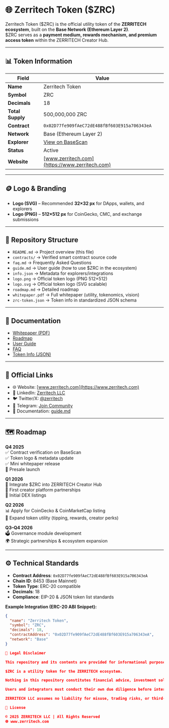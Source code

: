 # 🌐 Zerritech Token ($ZRC)

Zerritech Token ($ZRC) is the official utility token of the **ZERRITECH ecosystem**, built on the **Base Network (Ethereum Layer 2)**.  
$ZRC serves as a **payment medium, rewards mechanism, and premium access token** within the ZERRITECH Creator Hub.

---

## 📊 Token Information

| Field         | Value                                                                 |
|---------------|----------------------------------------------------------------------|
| **Name**      | Zerritech Token                                                      |
| **Symbol**    | ZRC                                                                  |
| **Decimals**  | 18                                                                   |
| **Total Supply** | 500,000,000 ZRC                                                   |
| **Contract**  | `0x02D77fe909fAeC72dE488fBf603E915a706343eA`                         |
| **Network**   | Base (Ethereum Layer 2)                                              |
| **Explorer**  | [View on BaseScan](https://basescan.org/token/0x02D77fe909fAeC72dE488fBf603E915a706343eA) |
| **Status**    | Active                                                               |
| **Website**   | [www.zerritech.com](https://www.zerritech.com)                       |

---

## 🪙 Logo & Branding
- **Logo (SVG)** – Recommended **32×32 px** for DApps, wallets, and explorers  
- **Logo (PNG)** – **512×512 px** for CoinGecko, CMC, and exchange submissions  

---

## 📂 Repository Structure
- `README.md` → Project overview (this file)  
- `contracts/` → Verified smart contract source code  
- `faq.md` → Frequently Asked Questions  
- `guide.md` → User guide (how to use $ZRC in the ecosystem)  
- `info.json` → Metadata for explorers/integrations  
- `logo.png` → Official token logo (PNG 512×512)  
- `logo.svg` → Official token logo (SVG scalable)  
- `roadmap.md` → Detailed roadmap  
- `whitepaper.pdf` → Full whitepaper (utility, tokenomics, vision)  
- `zrc-token.json` → Token info in standardized JSON schema  

---

## 📑 Documentation
- [Whitepaper (PDF)](./whitepaper.pdf)  
- [Roadmap](./roadmap.md)  
- [User Guide](./guide.md)  
- [FAQ](./faq.md)  
- [Token Info (JSON)](./zrc-token.json)  

---

## 🔗 Official Links
- 🌐 Website: [www.zerritech.com](https://www.zerritech.com)  
- 💼 LinkedIn: [Zerritech LLC](https://www.linkedin.com/company/zerritech)  
- 🐦 Twitter/X: [@zerritech](https://twitter.com/zerritech)  
- 💬 Telegram: [Join Community](https://t.me/zerritech)  
- 📖 Documentation: [guide.md](./guide.md)  

---

## 🗺️ Roadmap

**Q4 2025**  
✅ Contract verification on BaseScan  
✅ Token logo & metadata update  
✅ Mini whitepaper release  
🚀 Presale launch  

**Q1 2026**  
🔗 Integrate $ZRC into ZERRITECH Creator Hub  
🤝 First creator platform partnerships  
💱 Initial DEX listings  

**Q2 2026**  
📊 Apply for CoinGecko & CoinMarketCap listing  
🎁 Expand token utility (tipping, rewards, creator perks)  

**Q3–Q4 2026**  
🗳️ Governance module development  
🌍 Strategic partnerships & ecosystem expansion  

---

## ⚙️ Technical Standards
- **Contract Address**: `0x02D77fe909fAeC72dE488fBf603E915a706343eA`  
- **Chain ID**: 8453 (Base Mainnet)  
- **Token Type**: ERC-20 compatible  
- **Decimals**: 18  
- **Compliance**: EIP-20 & JSON token list standards  

**Example Integration (ERC-20 ABI Snippet):**
```json
{
  "name": "Zerritech Token",
  "symbol": "ZRC",
  "decimals": 18,
  "contractAddress": "0x02D77fe909fAeC72dE488fBf603E915a706343eA",
  "network": "Base"
}

📜 Legal Disclaimer

This repository and its contents are provided for informational purposes only.

$ZRC is a utility token for the ZERRITECH ecosystem.

Nothing in this repository constitutes financial advice, investment solicitation, or guarantees of future performance.

Users and integrators must conduct their own due diligence before interacting with the token or related smart contracts.

ZERRITECH LLC assumes no liability for misuse, trading risks, or third-party integrations.

📄 License

© 2025 ZERRITECH LLC | All Rights Reserved
🌐 www.zerritech.com
